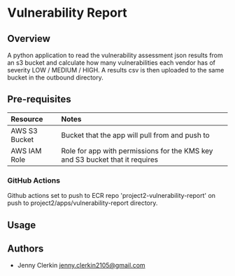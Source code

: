 # Vulnerability Report

## Overview
A python application to read the vulnerability assessment json results from an s3 bucket and calculate how many vulnerabilities each vendor has of severity LOW / MEDIUM / HIGH. A results csv is then uploaded to the same bucket in the outbound directory.

## Pre-requisites
| Resource | Notes |
| :------------- | :------------- |
| AWS S3 Bucket | Bucket that the app will pull from and push to |
| AWS IAM Role | Role for app with permissions for the KMS key and S3 bucket that it requires |

### GitHub Actions
Github actions set to push to ECR repo 'project2-vulnerability-report' on push to project2/apps/vulnerability-report directory.

## Usage

## Authors
- Jenny Clerkin <jenny.clerkin2105@gmail.com>
